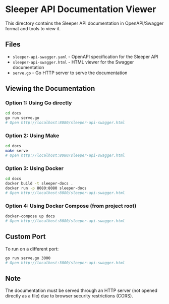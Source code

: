 # Sleeper API Documentation Viewer

This directory contains the Sleeper API documentation in OpenAPI/Swagger format and tools to view it.

## Files

- `sleeper-api-swagger.yaml` - OpenAPI specification for the Sleeper API
- `sleeper-api-swagger.html` - HTML viewer for the Swagger documentation
- `serve.go` - Go HTTP server to serve the documentation

## Viewing the Documentation

### Option 1: Using Go directly
```bash
cd docs
go run serve.go
# Open http://localhost:8080/sleeper-api-swagger.html
```

### Option 2: Using Make
```bash
cd docs
make serve
# Open http://localhost:8080/sleeper-api-swagger.html
```

### Option 3: Using Docker
```bash
cd docs
docker build -t sleeper-docs .
docker run -p 8080:8080 sleeper-docs
# Open http://localhost:8080/sleeper-api-swagger.html
```

### Option 4: Using Docker Compose (from project root)
```bash
docker-compose up docs
# Open http://localhost:8080/sleeper-api-swagger.html
```

## Custom Port

To run on a different port:
```bash
go run serve.go 3000
# Open http://localhost:3000/sleeper-api-swagger.html
```

## Note

The documentation must be served through an HTTP server (not opened directly as a file) due to browser security restrictions (CORS).